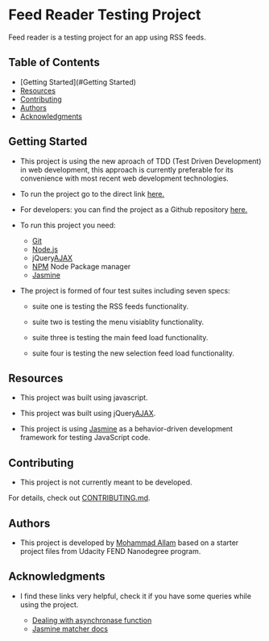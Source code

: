 # Feed Reader Testing Project
Feed reader is a testing project for an app using
RSS feeds.

## Table of Contents

* [Getting Started](#Getting Started)
* [Resources](#Resources)
* [Contributing](#contributing)
* [Authors](#Authors)
* [Acknowledgments](#Acknowledgments)

## Getting Started

*   This project is using the new aproach of TDD (Test Driven Development) in web development, this approach is currently preferable for its convenience with most recent web development technologies.

*   To run the project go to the direct link [here.](https://uodeeb.github.io/frontend-nanodegree-feedreader/)

*   For developers: you can find the project as a Github repository [here.](https://github.com/uodeeb/frontend-nanodegree-feedreader/)

* To run this project you need:
    - [Git](https://git-scm.com/downloads)
    - [Node.js](https://nodejs.org/en/download/)
    - jQuery[AJAX](http://api.jquery.com/jquery.ajax/)
    - [NPM](https://www.npmjs.com/) Node Package manager
    - [Jasmine](https://jasmine.github.io/index.html)

* The project is formed of four test suites including seven specs:

    - suite one is testing the RSS feeds functionality.

    - suite two is testing the menu visiablity functionality.

    - suite three is testing the main feed load functionality.

    - suite four is testing the new selection feed load functionality.


## Resources

*   This project was built using javascript.

*   This project was built using jQuery[AJAX](http://api.jquery.com/jquery.ajax/).

*   This project is using [Jasmine](https://jasmine.github.io/index.html) as a behavior-driven development framework for testing JavaScript code.

## Contributing

*   This project is not currently meant to be developed.
    
For details, check out [CONTRIBUTING.md](CONTRIBUTING.md).

## Authors

*   This project is developed by [Mohammad Allam](https://www.facebook.com/uodeeb) based on a starter project files from Udacity FEND Nanodegree program.

## Acknowledgments

*  I find these links very helpful, check it if you have some queries while using the project.

    -   [Dealing with asynchronase function](https://stackoverflow.com/questions/45578981/spec-has-no-expectations-jasmine-testing-the-callback-function?rq=1)
    -   [Jasmine matcher docs](https://jasmine.github.io/api/edge/matchers.html)
 
